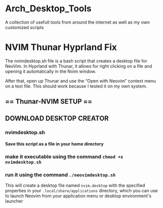 # Arch_Desktop_Tools
A collection of usefull tools from around the internet as well as my own customized scripts


# NVIM Thunar Hyprland Fix
The nvimdesktop.sh file is a bash script that creates a desktop file for NeoVim. In Hyprland with Thunar, it allows for right clicking on a file and opening it automatically in the Nvim window. 

After that, open up Thunar and use the “Open with Neovim” context menu on a text file. This should work because I tested it on my own system.

## **== Thunar-NVIM SETUP ==** 


## DOWNLOAD DESKTOP CREATOR 
### nvimdesktop.sh

#### Save this script as a file in your home directory

### make it executable using the command `chmod +x nvimdesktop.sh`

### run it using the command `./neovimdesktop.sh`

This will create a desktop file named `nvim.desktop` with the specified properties in your `.local/share/applications` directory, which you can use to launch Neovim from your application menu or desktop environment's launcher
